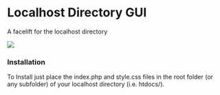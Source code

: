 Localhost Directory GUI
=============

A facelift for the localhost directory

<img src="https://cloudup.com/c3CpcAhH3PN"/>


<h3>Installation</h3>
To Install just place the index.php and style.css files in the root folder (or any subfolder) of your localhost directory (i.e. htdocs/).